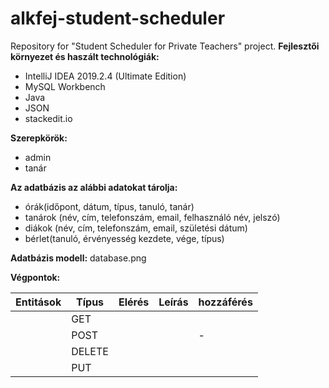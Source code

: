 # alkfej-student-scheduler
Repository for "Student Scheduler for Private Teachers" project.
**Fejlesztői környezet és haszált technológiák:**

 - IntelliJ IDEA 2019.2.4 (Ultimate Edition)
 - MySQL Workbench
 - Java
 - JSON
 - stackedit.io

**Szerepkörök:**
 - admin
 - tanár
 
**Az adatbázis az alábbi adatokat tárolja:**
 - órák(időpont, dátum, típus, tanuló, tanár)
 - tanárok (név, cím, telefonszám, email, felhasználó név, jelszó)
 - diákok (név, cím, telefonszám, email, születési dátum)
 - bérlet(tanuló, érvényesség kezdete, vége, típus)
 
 **Adatbázis modell:**
database.png

**Végpontok:**

| Entitások | Típus | Elérés | Leírás | hozzáférés | 
| -| -| -|-|-|
| | GET |  |  | | 
|| POST| ||-|
| | DELETE|  |  | |
| | PUT|  |  | |
